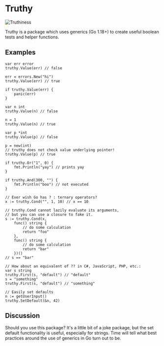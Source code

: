 # Truthy

![Truthiness](https://user-images.githubusercontent.com/222245/136619462-f2bc5858-067f-4277-a813-b95c64b3cdac.png)

Truthy is a package which uses generics (Go 1.18+) to create useful boolean tests and helper functions.

## Examples

```
var err error
truthy.Value(err) // false

err = errors.New("hi")
truthy.Value(err) // true

if truthy.Value(err) {
	panic(err)
}

var n int
truthy.Value(n) // false

n = 1
truthy.Value(n) // true

var p *int
truthy.Value(p) // false

p = new(int)
// truthy does not check value underlying pointer!
truthy.Value(p) // true

if truthy.Or("1", 0) {
	fmt.Println("yay") // prints yay
}

if truthy.And(300, "") {
	fmt.Println("boo") // not executed
}

// Ever wish Go has ? : ternary operators?
x := truthy.Cond("", 1, 10) // x == 10

// truthy.Cond cannot lazily evaluate its arguments,
// but you can use a closure to fake it.
s := truthy.Cond(x,
	func() string {
		// do some calculation
		return "foo"
	},
	func() string {
		// do some calculation
		return "bar"
	})()
// s == "bar"

// How about an equivalent of ?? in C#, JavaScript, PHP, etc.:
var s string
truthy.First(s, "default") // "default"
s = "something"
truthy.First(s, "default") // "something"

// Easily set defaults
n := getUserInput()
truthy.SetDefault(&n, 42)
```

## Discussion

Should you use this package? It's a little bit of a joke package, but the set default functionality is useful, especially for strings. Time will tell what best practices around the use of generics in Go turn out to be.

